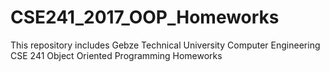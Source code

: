 # CSE241_2017_OOP_Homeworks

This repository includes Gebze Technical University 
Computer Engineering CSE 241 Object Oriented Programming Homeworks
